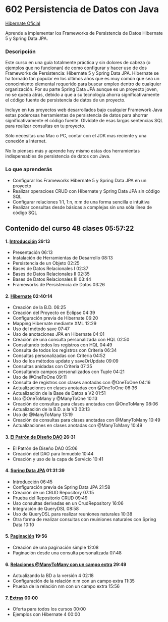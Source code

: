# 602 Persistencia de Datos con Java

[Hibernate Oficial](https://docs.jboss.org/hibernate/)

Aprende a implementar los Frameworks de Persistencia de Datos Hibernate 5 y Spring Data JPA.

### Descripción

Este curso en una guía totalmente práctica y sin dolores de cabeza (o ejemplos que no funcionan) de como configurar y hacer uso de dos Frameworks de Persistencia: Hibernate 5 y Spring Data JPA. Hibernate se ha tornado tan popular en los últimos años que es muy común que sea un conocimiento elemental requerido para buscar empleo dentro de cualquier organización. Por su parte Spring Data JPA aunque es un proyecto joven, no se queda atrás, debido a que a su tecnología ahorra significativamente el código fuente de persistencia de datos de un proyecto.

Incluye en tus proyectos web desarrollados bajo cualquier Framework Java estas poderosas herramientas de persistencia de datos para ahorrar significativamente el código fuente. Olvídate de esas largas sentencias SQL para realizar consultas en tu proyecto.

Sólo necesitas una Mac o PC, contar con el JDK mas reciente y una conexión a Internet.

No lo pienses más y aprende hoy mismo estas dos herramientas indispensables de persistencia de datos con Java.

### Lo que aprenderás

* Configurar los Frameworks Hibernate 5 y Spring Data JPA en un proyecto
* Realizar operacioes CRUD con Hibernate y Spring Data JPA sin código SQL
* Configurar relaciones 1:1, 1:n, n:m de una forma sencilla e intuitiva
* Realizar consultas desde básicas a complejas sin una sóla línea de código SQL


## Contenido del curso 48 clases 05:57:22

#### 1. [Introducción](602_Persistencia_de_Datos_con_Java/01_Introduccion.md) 29:13

* Presentación 06:13
* Instalación de Herramientas de Desarrollo 08:13
* Persistencia de un Objeto 02:25
* Bases de Datos Relacionales I 02:37
* Bases de Datos Relacionales II 02:35
* Bases de Datos Relacionales III 03:44
* Frameworks de Persistencia de Datos 03:26

#### 2. [Hibernate](602_Persistencia_de_Datos_con_Java/02_Hibernate.md) 02:40:14

* Creación de la B.D. 06:25
* Creación del Proyecto en Eclipse 04:39
* Configuración previa de Hibernate 06:20
* Mapping Hibernate mediante XML 12:29
* Uso del método save 07:47
* Uso de anotaciones JPA en Hibernate 04:01
* Creación de una consulta personalizada con HQL 02:50
* Consultando todos los registros con HQL 04:49
* Consulta de todos los registros con Criteria 06:34
* Consultas personalizadas con Criteria 04:52
* Uso de los métodos update y saveOrUpdate 09:09
* Consultas anidadas con Criteria 07:35
* Consultando campos personalizados con Tuple 04:21
* Uso de @OneToOne 09:11
* Consulta de registros con clases anotadas con @OneToOne 04:16
* Actualizaciones en clases anotadas con @OneToOne 06:36
* Actualización de la Base de Datos a V2 01:51
* Uso @OneToMany y @ManyToOne 10:13
* Creación de consultas para clases anotadas con @OneToMany 08:06
* Actualización de la B.D. a la V3 03:13
* Uso de @ManyToMany 13:19
* Creación de consultas para clases anotadas con @ManyToMany 10:49
* Actualizaciones en clases anotadas con @ManyToMany 10:49

#### 3. [El Patrón de Diseño DAO]() 26:31

* El Patrón de Diseño DAO 05:06
* Creación del DAO para Inmueble 10:44
* Creación y uso de la capa de Servicio 10:41

#### 4. [Spring Data JPA]() 01:31:39

* Introducción 06:45
* Configuración previa de Spring Data JPA  21:58
* Creación de un CRUD Repository 07:15
* Prueba del Repositorio CRUD 09:49
* Uso consultas derivadas en un CrudRepository 16:06
* Integración de QueryDSL 08:58
* Uso de QueryDSL para realizar reuniones naturales 10:38
* Otra forma de realizar consultas con reuiniones naturales con Spring Data 10:10

#### 5. [Paginación]() 19:56

* Creación de una paginación simple 12:08
* Paginación desde una consulta personalizada 07:48

#### 6. [Relaciones @ManyToMany con un campo extra]() 29:49

* Actualizando la BD a la versión 4 02:18
* Configuración de la relación n:m con un campo extra 11:35
* Prueba de la relación nm con un campo extra 15:56

#### 7. [Extras]() 00:00

* Oferta para todos los cursos 00:00
* Ejemplos con Hibernate 4 00:00
